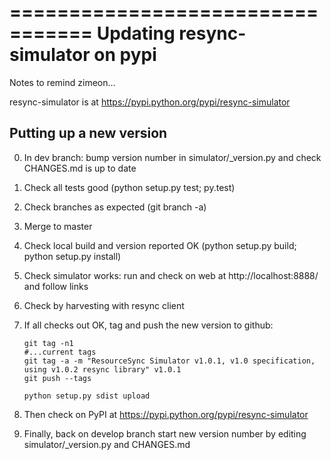 =================================
Updating resync-simulator on pypi
=================================

Notes to remind zimeon...

resync-simulator is at https://pypi.python.org/pypi/resync-simulator

Putting up a new version
------------------------

0. In dev branch: bump version number in simulator/_version.py and check CHANGES.md is up to date
1. Check all tests good (python setup.py test; py.test)
2. Check branches as expected (git branch -a)
3. Merge to master
4. Check local build and version reported OK (python setup.py build; python setup.py install)
5. Check simulator works: run and check on web at http://localhost:8888/ and follow links
6. Check by harvesting with resync client
7. If all checks out OK, tag and push the new version to github:

    ```
    git tag -n1
    #...current tags
    git tag -a -m "ResourceSync Simulator v1.0.1, v1.0 specification, using v1.0.2 resync library" v1.0.1
    git push --tags

    python setup.py sdist upload
    ```

8. Then check on PyPI at https://pypi.python.org/pypi/resync-simulator
9. Finally, back on develop branch start new version number by editing simulator/_version.py and CHANGES.md

